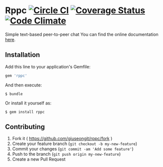 # Rppc [![Circle CI](https://circleci.com/gh/giuseongit/rppc.svg?style=shield)](https://circleci.com/gh/giuseongit/rppc) [![Coverage Status](https://coveralls.io/repos/github/giuseongit/rppc/badge.svg?branch=master)](https://coveralls.io/github/giuseongit/rppc?branch=master) [![Code Climate](https://codeclimate.com/github/giuseongit/rppc/badges/gpa.svg)](https://codeclimate.com/github/giuseongit/rppc)

Simple text-based peer-to-peer chat
You can find the online documentation [here](http://giuseongit.github.io/rppc/doc/frames.html).

## Installation

Add this line to your application's Gemfile:

```ruby
gem 'rppc'
```

And then execute:

    $ bundle

Or install it yourself as:

    $ gem install rppc

## Contributing
1. Fork it ( https://github.com/giuseongit/rppc/fork )
2. Create your feature branch (`git checkout -b my-new-feature`)
3. Commit your changes (`git commit -am 'Add some feature'`)
4. Push to the branch (`git push origin my-new-feature`)
5. Create a new Pull Request

